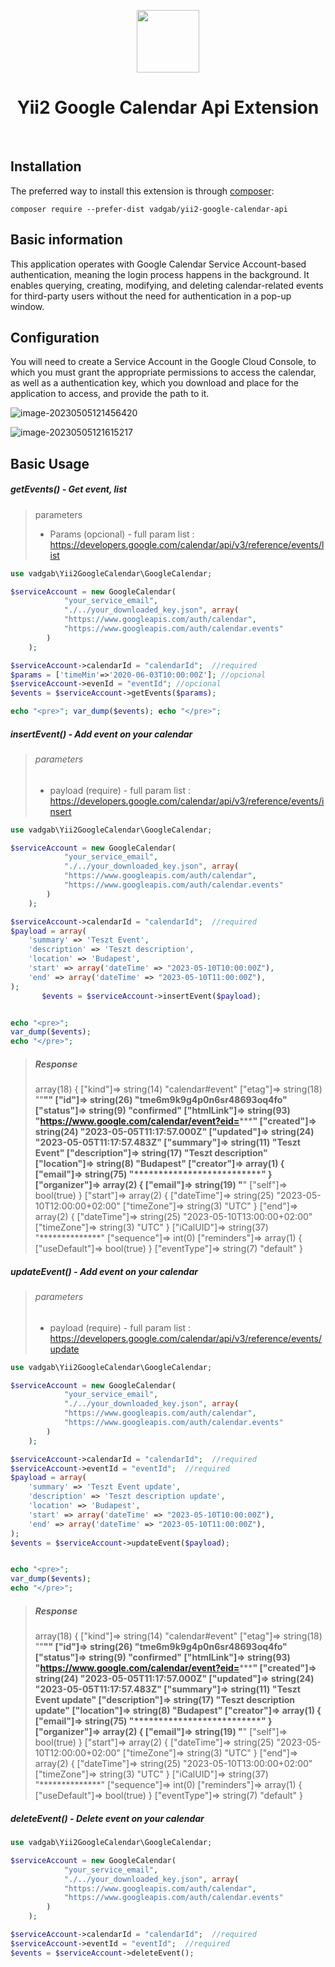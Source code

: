 <p align="center">
    <a href="https://github.com/yiisoft" target="_blank">
        <img src="https://avatars0.githubusercontent.com/u/993323" height="100px">
    </a>
    <h1 align="center">Yii2 Google Calendar Api Extension</h1>
    <br>
</p>




Installation
------------

The preferred way to install this extension is through [composer](http://getcomposer.org/download/):

```
composer require --prefer-dist vadgab/yii2-google-calendar-api
```

Basic information
-----------

This application operates with Google Calendar Service Account-based  authentication, meaning the login process happens in the background. It  enables querying, creating, modifying, and deleting calendar-related  events for third-party users without the need for authentication in a  pop-up window.

## Configuration

You will need to create a Service Account in the Google Cloud Console,  to which you must grant the appropriate permissions to access the calendar, as well as a authentication key, which you download and place  for the application to access, and provide the path to it.

![image-20230505121456420](C:\Users\vadga\AppData\Roaming\Typora\typora-user-images\image-20230505121456420.png)

![image-20230505121615217](C:\Users\vadga\AppData\Roaming\Typora\typora-user-images\image-20230505121615217.png)

## Basic Usage 

##### getEvents() - Get event, list

> parameters
>
> - Params (opcional) - full param list : https://developers.google.com/calendar/api/v3/reference/events/list
>
>   

```php
use vadgab\Yii2GoogleCalendar\GoogleCalendar;

$serviceAccount = new GoogleCalendar(
            "your_service_email", 
            "./../your_downloaded_key.json", array(
            "https://www.googleapis.com/auth/calendar",
            "https://www.googleapis.com/auth/calendar.events"
        )
    );        

$serviceAccount->calendarId = "calendarId";  //required
$params = ['timeMin'=>'2020-06-03T10:00:00Z']; //opcional
$serviceAccount->evenId = "eventId"; //opcional
$events = $serviceAccount->getEvents($params);

echo "<pre>"; var_dump($events); echo "</pre>";
```

##### insertEvent() - Add event on your calendar

> ###### parameters
>
> - payload (require) - full param list : https://developers.google.com/calendar/api/v3/reference/events/insert
>
> 

```php
use vadgab\Yii2GoogleCalendar\GoogleCalendar;

$serviceAccount = new GoogleCalendar(
            "your_service_email", 
            "./../your_downloaded_key.json", array(
            "https://www.googleapis.com/auth/calendar",
            "https://www.googleapis.com/auth/calendar.events"
        )
    );        

$serviceAccount->calendarId = "calendarId";  //required
$payload = array(
    'summary' => 'Teszt Event',
    'description' => 'Teszt description',
    'location' => 'Budapest',
    'start' => array('dateTime' => "2023-05-10T10:00:00Z"),
    'end' => array('dateTime' => "2023-05-10T11:00:00Z"),
);
       $events = $serviceAccount->insertEvent($payload);


echo "<pre>";
var_dump($events);
echo "</pre>";

```

> ##### Response
>
> array(18) {
>   ["kind"]=>
>   string(14) "calendar#event"
>   ["etag"]=>
>   string(18) ""************""
>   ["id"]=>
>   string(26) "tme6m9k9g4p0n6sr48693oq4fo"
>   ["status"]=>
>   string(9) "confirmed"
>   ["htmlLink"]=>
>   string(93) "https://www.google.com/calendar/event?eid=*******************************"
>   ["created"]=>
>   string(24) "2023-05-05T11:17:57.000Z"
>   ["updated"]=>
>   string(24) "2023-05-05T11:17:57.483Z"
>   ["summary"]=>
>   string(11) "Teszt Event"
>   ["description"]=>
>   string(17) "Teszt description"
>   ["location"]=>
>   string(8) "Budapest"
>   ["creator"]=>
>   array(1) {
>     ["email"]=>
>     string(75) "**************************"
>   }
>   ["organizer"]=>
>   array(2) {
>     ["email"]=>
>     string(19) "****************"
>     ["self"]=>
>     bool(true)
>   }
>   ["start"]=>
>   array(2) {
>     ["dateTime"]=>
>     string(25) "2023-05-10T12:00:00+02:00"
>     ["timeZone"]=>
>     string(3) "UTC"
>   }
>   ["end"]=>
>   array(2) {
>     ["dateTime"]=>
>     string(25) "2023-05-10T13:00:00+02:00"
>     ["timeZone"]=>
>     string(3) "UTC"
>   }
>   ["iCalUID"]=>
>   string(37) "**************"
>   ["sequence"]=>
>   int(0)
>   ["reminders"]=>
>   array(1) {
>     ["useDefault"]=>
>     bool(true)
>   }
>   ["eventType"]=>
>   string(7) "default"
> }

##### updateEvent() - Add event on your calendar

> ###### parameters
>
> - payload (require) - full param list : https://developers.google.com/calendar/api/v3/reference/events/update
>
> 

```php
use vadgab\Yii2GoogleCalendar\GoogleCalendar;

$serviceAccount = new GoogleCalendar(
            "your_service_email", 
            "./../your_downloaded_key.json", array(
            "https://www.googleapis.com/auth/calendar",
            "https://www.googleapis.com/auth/calendar.events"
        )
    );        

$serviceAccount->calendarId = "calendarId";  //required
$serviceAccount->eventId = "eventId";  //required
$payload = array(
    'summary' => 'Teszt Event update',
    'description' => 'Teszt description update',
    'location' => 'Budapest',
    'start' => array('dateTime' => "2023-05-10T10:00:00Z"),
    'end' => array('dateTime' => "2023-05-10T11:00:00Z"),
);
$events = $serviceAccount->updateEvent($payload);


echo "<pre>";
var_dump($events);
echo "</pre>";

```

> ##### Response
>
> array(18) {
>   ["kind"]=>
>   string(14) "calendar#event"
>   ["etag"]=>
>   string(18) ""************""
>   ["id"]=>
>   string(26) "tme6m9k9g4p0n6sr48693oq4fo"
>   ["status"]=>
>   string(9) "confirmed"
>   ["htmlLink"]=>
>   string(93) "https://www.google.com/calendar/event?eid=*******************************"
>   ["created"]=>
>   string(24) "2023-05-05T11:17:57.000Z"
>   ["updated"]=>
>   string(24) "2023-05-05T11:17:57.483Z"
>   ["summary"]=>
>   string(11) "Teszt Event update"
>   ["description"]=>
>   string(17) "Teszt description update"
>   ["location"]=>
>   string(8) "Budapest"
>   ["creator"]=>
>   array(1) {
>     ["email"]=>
>     string(75) "**************************"
>   }
>   ["organizer"]=>
>   array(2) {
>     ["email"]=>
>     string(19) "****************"
>     ["self"]=>
>     bool(true)
>   }
>   ["start"]=>
>   array(2) {
>     ["dateTime"]=>
>     string(25) "2023-05-10T12:00:00+02:00"
>     ["timeZone"]=>
>     string(3) "UTC"
>   }
>   ["end"]=>
>   array(2) {
>     ["dateTime"]=>
>     string(25) "2023-05-10T13:00:00+02:00"
>     ["timeZone"]=>
>     string(3) "UTC"
>   }
>   ["iCalUID"]=>
>   string(37) "**************"
>   ["sequence"]=>
>   int(0)
>   ["reminders"]=>
>   array(1) {
>     ["useDefault"]=>
>     bool(true)
>   }
>   ["eventType"]=>
>   string(7) "default"
> }

##### deleteEvent() - Delete event on your calendar

```php
use vadgab\Yii2GoogleCalendar\GoogleCalendar;

$serviceAccount = new GoogleCalendar(
            "your_service_email", 
            "./../your_downloaded_key.json", array(
            "https://www.googleapis.com/auth/calendar",
            "https://www.googleapis.com/auth/calendar.events"
        )
    );        

$serviceAccount->calendarId = "calendarId";  //required
$serviceAccount->eventId = "eventId";  //required
$events = $serviceAccount->deleteEvent();


```

##### 
